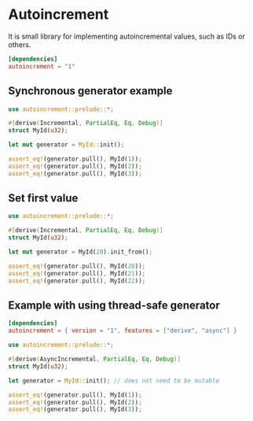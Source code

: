 # Autoincrement

It is small library for implementing autoincremental values, such as IDs or others.

```toml
[dependencies]
autoincrement = "1"
```

## Synchronous generator example

```rust
use autoincrement::prelude::*;

#[derive(Incremental, PartialEq, Eq, Debug)]
struct MyId(u32);

let mut generator = MyId::init();

assert_eq!(generator.pull(), MyId(1));
assert_eq!(generator.pull(), MyId(2));
assert_eq!(generator.pull(), MyId(3));
```

## Set first value

```rust
use autoincrement::prelude::*;

#[derive(Incremental, PartialEq, Eq, Debug)]
struct MyId(u32);

let mut generator = MyId(20).init_from();

assert_eq!(generator.pull(), MyId(20));
assert_eq!(generator.pull(), MyId(21));
assert_eq!(generator.pull(), MyId(22));
```

## Example with using thread-safe generator

```toml
[dependencies]
autoincrement = { version = "1", features = ["derive", "async"] }
```

```rust
use autoincrement::prelude::*;

#[derive(AsyncIncremental, PartialEq, Eq, Debug)]
struct MyId(u32);

let generator = MyId::init(); // does not need to be mutable

assert_eq!(generator.pull(), MyId(1));
assert_eq!(generator.pull(), MyId(2));
assert_eq!(generator.pull(), MyId(3));
```